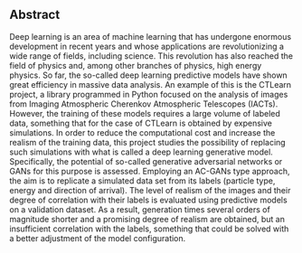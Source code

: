 ## Abstract

Deep learning is an area of machine learning that has undergone enormous development in recent years and whose applications are revolutionizing a wide range of fields, including science. This revolution has also reached the field of physics and, among other branches of physics, high energy physics. So far, the so-called deep learning predictive models have shown great efficiency in massive data analysis. An example of this is the CTLearn project, a library programmed in Python focused on the analysis of images from Imaging Atmospheric Cherenkov Atmospheric Telescopes (IACTs). However, the training of these models requires a large volume of labeled data, something that for the case of CTLearn is obtained by expensive simulations. In order to reduce the computational cost and increase the realism of the training data, this project studies the possibility of replacing such simulations with what is called a deep learning generative model. Specifically, the potential of so-called generative adversarial networks or GANs for this purpose is assessed. Employing an AC-GANs type approach, the aim is to replicate a simulated data set from its labels (particle type, energy and direction of arrival). The level of realism of the images and their degree of correlation with their labels is evaluated using predictive models on a validation dataset. As a result, generation times several orders of magnitude shorter and a promising degree of realism are obtained, but an insufficient correlation with the labels, something that could be solved with a better adjustment of the model configuration.
